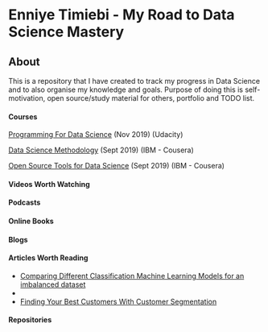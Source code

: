 # Enniye Timiebi - My Road to Data Science Mastery

## About

This is a repository that I have created to track my progress in Data Science and to also organise my knowledge and goals. Purpose of doing this is self-motivation, open source/study material for others, portfolio and TODO list.


#### Courses
  [Programming For Data Science](https://confirm.udacity.com/6GDHHJTA) (Nov 2019) (Udacity)
  
  [Data Science Methodology](https://www.coursera.org/account/accomplishments/verify/86X946MKSYLH) (Sept 2019) (IBM - Cousera)
  
  [Open Source Tools for Data Science](https://www.coursera.org/account/accomplishments/verify/GV2ARDZZGTMZ) (Sept 2019) (IBM - Cousera)


#### Videos Worth Watching



#### Podcasts


#### Online Books


#### Blogs


#### Articles Worth Reading
- [Comparing Different Classification Machine Learning Models for an imbalanced dataset](https://towardsdatascience.com/comparing-different-classification-machine-learning-models-for-an-imbalanced-dataset-fdae1af3677f) 
- 
- [Finding Your Best Customers With Customer Segmentation](https://towardsdatascience.com/find-your-best-customers-with-customer-segmentation-in-python-61d602f9eee6)


#### Repositories



